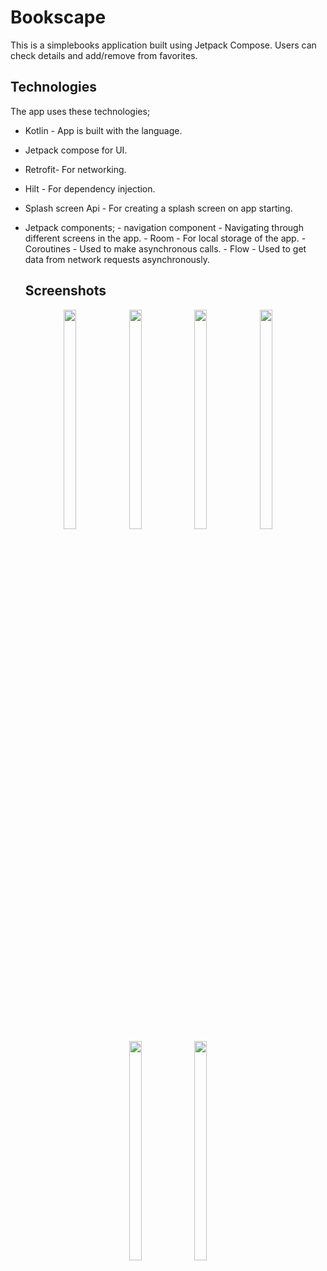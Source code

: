 # Bookscape
This is a simplebooks application built using Jetpack Compose. Users can check details and add/remove from favorites.

## Technologies
The app uses these technologies;

* Kotlin - App is built with the language.
* Jetpack compose for UI.
* Retrofit- For networking.
* Hilt - For dependency injection.
* Splash screen Api - For creating a splash screen on app starting.
* Jetpack components; 
        - navigation component - Navigating through different screens in the app. 
        - Room - For local storage of the app. 
        - Coroutines - Used to make asynchronous calls. 
        - Flow - Used to get data from network requests asynchronously. 
  
  ## Screenshots
 <p align="center">
<img src="https://github.com/user-attachments/assets/6731efa7-47ec-4edf-95b8-cef97cd5a6f5" width=20% height=30% >
<img src="https://github.com/user-attachments/assets/e97d0bb9-8b6e-4e91-85e1-a4eb6b75b42f" width=20% height=30% >
<img src="https://github.com/user-attachments/assets/4107cd2e-40f4-429b-bf97-b600ea4e6cff" width=20% height=30% >
<img src="https://github.com/user-attachments/assets/dc69f39a-faec-48df-9f22-63168d28ec51" width=20% height=30% >
<img src="https://github.com/user-attachments/assets/4848faaf-56ab-4410-93fb-3febd9d81c4d" width=20% height=30% >
<img src="https://github.com/user-attachments/assets/eeb1c5e1-6034-4837-861f-27ca20a01b8e" width=20% height=30% >
</p>
